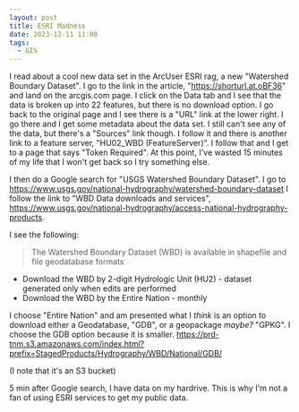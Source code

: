 ```yaml
---
layout: post
title: ESRI Madness
date: 2023-12-11 11:00
tags:
  - GIS
---
```


I read about a cool new data set in the ArcUser ESRI rag, a new "Watershed Boundary Dataset".  I go to the link in the article, "https://shorturl.at.oBF36" and land on the arcgis.com page.  I click on the Data tab and I see that the data is broken up into 22 features, but there is no download option.  I go back to the original page and I see there is a "URL" link at the lower right.  I go there and I get some metadata about the data set.  I still can't see any of the data,   but there's a "Sources" link though.  I follow it and there is another link to a feature server, "HU02_WBD (FeatureServer)".  I follow that and I get to a page that says "Token Required".  At this point, I've wasted 15 minutes of my life that I won't get back so I try something else.  

I then do a Google search for "USGS Watershed Boundary Dataset".  I go to https://www.usgs.gov/national-hydrography/watershed-boundary-dataset  I follow the link to "WBD Data downloads and services", https://www.usgs.gov/national-hydrography/access-national-hydrography-products.

I see the following:

> The Watershed Boundary Dataset (WBD) is available in shapefile and file geodatabase formats

- Download the WBD by 2-digit Hydrologic Unit (HU2) - dataset generated only when edits are performed
- Download the WBD by the Entire Nation - monthly

I choose "Entire Nation" and am presented what I *think* is an option to download either a Geodatabase, "GDB", or a geopackage *maybe?* "GPKG".  I choose the GDB option because it is smaller.  https://prd-tnm.s3.amazonaws.com/index.html?prefix=StagedProducts/Hydrography/WBD/National/GDB/

(I note that it's an S3 bucket)

5 min after Google search, I have data on my hardrive.  This is why I'm not a fan of using ESRI services to get my public data.
